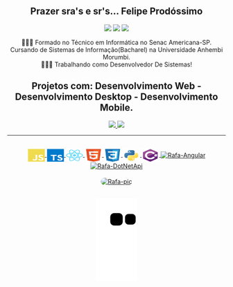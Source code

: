 <div align="center">
   
## Prazer sra's e sr's...  **Felipe Prodóssimo**

<a href="https://facebook.com/FelipeProdossimo"><img src="https://img.shields.io/badge/Facebook-1877F2?style=for-the-badge&logo=facebook&logoColor=white"></a>
<a href="https://www.linkedin.com/in/felipe-prodossimo" target="_blank"><img src="https://img.shields.io/badge/-LinkedIn-%230077B5?style=for-the-badge&logo=linkedin&logoColor=white" target="_blank"></a> 
<a href="https://www.instagram.com/felipe.prodossimo_/"><img src="https://img.shields.io/badge/Instagram-E4405F?style=for-the-badge&logo=instagram&logoColor=white"></a>

👨🏻‍🎓 Formado no Técnico em Informática no Senac Americana-SP.
   <br>
   Cursando de Sistemas de Informação(Bacharel) na Universidade Anhembi Morumbi.
   <br>
👨🏻‍💻 Trabalhando como Desenvolvedor De Sistemas!
   
Projetos com: Desenvolvimento Web - Desenvolvimento Desktop - Desenvolvimento Mobile.
---
   <div>
   <a href="https://github.com/FelipeProdossimo"</a>
   <img height="180em" src="https://github-readme-stats.vercel.app/api?username=felipeprodossimo&show_icons=true&theme=buefy&include_all_commits=true&count_private=true"/>
  <img height="180em" src="https://github-readme-stats.vercel.app/api/top-langs/?username=felipeprodossimo&layout=compact&langs_count=7&theme=buefy"/>
   </div>
   
   ---
   
   <div>
       <div style="display: inline_block"><br>
       <img align="center" alt="Rafa-Js" height="30" width="40" src="https://raw.githubusercontent.com/devicons/devicon/master/icons/javascript/javascript-plain.svg">
        <img align="center" alt="Rafa-Ts" height="30" width="40" src="https://raw.githubusercontent.com/devicons/devicon/master/icons/typescript/typescript-plain.svg">
        <img align="center" alt="Rafa-React" height="30" width="40" src="https://raw.githubusercontent.com/devicons/devicon/master/icons/react/react-original.svg">
        <img align="center" alt="Rafa-HTML" height="30" width="40" src="https://raw.githubusercontent.com/devicons/devicon/master/icons/html5/html5-original.svg">
        <img align="center" alt="Rafa-CSS" height="30" width="40" src="https://raw.githubusercontent.com/devicons/devicon/master/icons/css3/css3-original.svg">
        <img align="center" alt="Rafa-Python" height="30" width="40" src="https://raw.githubusercontent.com/devicons/devicon/master/icons/python/python-original.svg">
        <img align="center" alt="Rafa-Csharp" height="30" width="40" src="https://raw.githubusercontent.com/devicons/devicon/master/icons/csharp/csharp-original.svg">
        <img align="center" alt="Rafa-Angular" height="30" width="40" src="https://img.icons8.com/color/344/angularjs.png">
        <img align="center" alt="Rafa-DotNetApi" height="30" width="40" src="https://img.icons8.com/nolan/344/api-settings.png">
        <br><br>
          <img align="center" alt="Rafa-pic" height="150" style="border-radius:50px;" src="https://document-export.canva.com/DLjZo/DAFDDpDLjZo/53/thumbnail/0001.png?X-Amz-Algorithm=AWS4-HMAC-SHA256&X-Amz-Credential=AKIAQYCGKMUHWDTJW6UD%2F20220617%2Fus-east-1%2Fs3%2Faws4_request&X-Amz-Date=20220617T070744Z&X-Amz-Expires=42766&X-Amz-Signature=cd0f147402af65611ce4a6f4ae3d9bd81fc806aaaa48cc54e0439168fb2a383a&X-Amz-SignedHeaders=host&response-expires=Fri%2C%2017%20Jun%202022%2019%3A00%3A30%20GMT">
      </div>
   </div>
   
   <br>
   
<div>
 
  ![Snake animation](https://github.com/rafaballerini/rafaballerini/blob/output/github-contribution-grid-snake.svg)
 
</div>



